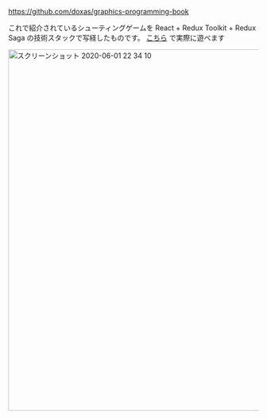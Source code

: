 https://github.com/doxas/graphics-programming-book

これで紹介されているシューティングゲームを React + Redux Toolkit + Redux Saga の技術スタックで写経したものです。
[こちら](https://relaxed-northcutt-99b679.netlify.app/) で実際に遊べます

<img width="727" alt="スクリーンショット 2020-06-01 22 34 10" src="https://user-images.githubusercontent.com/20484619/83414242-1daa5180-a458-11ea-836c-68585a68c9c5.png">
